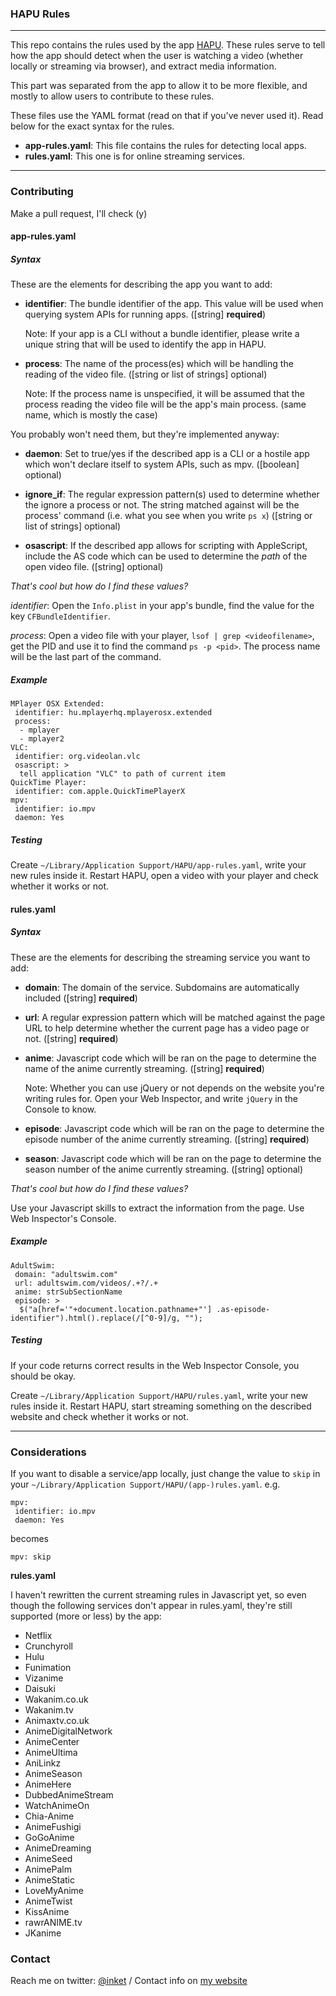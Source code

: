 ### HAPU Rules

---
This repo contains the rules used by the app [HAPU](http://mahdi.jp/apps/hapu). These rules serve to tell how the app should detect when the user is watching a video (whether locally or streaming via browser), and extract media information.

This part was separated from the app to allow it to be more flexible, and mostly to allow users to contribute to these rules.

These files use the YAML format (read on that if you've never used it). Read below for the exact syntax for the rules.

- **app-rules.yaml**: This file contains the rules for detecting local apps.
- **rules.yaml**: This one is for online streaming services.

---

### Contributing

Make a pull request, I'll check (y)

#### app-rules.yaml
##### Syntax
These are the elements for describing the app you want to add:

- **identifier**: The bundle identifier of the app. This value will be used when querying system APIs for running apps. ([string] **required**)

	Note: If your app is a CLI without a bundle identifier, please write a unique string that will be used to identify the app in HAPU. 

- **process**: The name of the process(es) which will be handling the reading of the video file. ([string or list of strings] optional)

	Note: If the process name is unspecified, it will be assumed that the process reading the video file will be the app's main process. (same name, which is mostly the case)

You probably won't need them, but they're implemented anyway:

- **daemon**: Set to true/yes if the described app is a CLI or a hostile app which won't declare itself to system APIs, such as mpv. ([boolean] optional)

- **ignore_if**: The regular expression pattern(s) used to determine whether the ignore a process or not. The string matched against will be the process' command (i.e. what you see when you write `ps x`) ([string or list of strings] optional)

- **osascript**: If the described app allows for scripting with AppleScript, include the AS code which can be used to determine the *path* of the open video file. ([string] optional)

*That's cool but how do I find these values?*

*identifier*: Open the `Info.plist` in your app's bundle, find the value for the key `CFBundleIdentifier`.

*process*: Open a video file with your player, `lsof | grep <videofilename>`, get the PID and use it to find the command `ps -p <pid>`. The process name will be the last part of the command.

##### Example

```
MPlayer OSX Extended:
 identifier: hu.mplayerhq.mplayerosx.extended
 process:
  - mplayer
  - mplayer2
VLC:
 identifier: org.videolan.vlc
 osascript: >
  tell application "VLC" to path of current item
QuickTime Player:
 identifier: com.apple.QuickTimePlayerX
mpv:
 identifier: io.mpv
 daemon: Yes
```

##### Testing

Create `~/Library/Application Support/HAPU/app-rules.yaml`, write your new rules inside it. Restart HAPU, open a video with your player and check whether it works or not.

#### rules.yaml
##### Syntax
These are the elements for describing the streaming service you want to add:

- **domain**: The domain of the service. Subdomains are automatically included ([string] **required**) 

- **url**: A regular expression pattern which will be matched against the page URL to help determine whether the current page has a video page or not. ([string] **required**)

- **anime**: Javascript code which will be ran on the page to determine the name of the anime currently streaming. ([string] **required**)

	Note: Whether you can use jQuery or not depends on the website you're writing rules for. Open your Web Inspector, and write `jQuery` in the Console to know.

- **episode**: Javascript code which will be ran on the page to determine the episode number of the anime currently streaming. ([string] **required**)

- **season**: Javascript code which will be ran on the page to determine the season number of the anime currently streaming. ([string] optional)

*That's cool but how do I find these values?*

Use your Javascript skills to extract the information from the page. Use Web Inspector's Console.  

##### Example

```
AdultSwim:
 domain: "adultswim.com"
 url: adultswim.com/videos/.+?/.+
 anime: strSubSectionName
 episode: >
  $("a[href='"+document.location.pathname+"'] .as-episode-identifier").html().replace(/[^0-9]/g, "");
```

##### Testing

If your code returns correct results in the Web Inspector Console, you should be okay.

Create `~/Library/Application Support/HAPU/rules.yaml`, write your new rules inside it. Restart HAPU, start streaming something on the described website and check whether it works or not.

---

### Considerations

If you want to disable a service/app locally, just change the value to `skip` in your `~/Library/Application Support/HAPU/(app-)rules.yaml`. e.g.

```
mpv:
 identifier: io.mpv
 daemon: Yes
```
becomes

```
mpv: skip
```

**rules.yaml**

I haven't rewritten the current streaming rules in Javascript yet, so even though the following services don't appear in rules.yaml, they're still supported (more or less) by the app:

- Netflix
- Crunchyroll
- Hulu
- Funimation
- Vizanime
- Daisuki
- Wakanim.co.uk
- Wakanim.tv
- Animaxtv.co.uk
- AnimeDigitalNetwork
- AnimeCenter
- AnimeUltima
- AniLinkz
- AnimeSeason
- AnimeHere
- DubbedAnimeStream
- WatchAnimeOn
- Chia-Anime
- AnimeFushigi
- GoGoAnime
- AnimeDreaming
- AnimeSeed
- AnimePalm
- AnimeStatic
- LoveMyAnime
- AnimeTwist
- KissAnime
- rawrANIME.tv
- JKanime

### Contact

Reach me on twitter: [@inket](https://twitter.com/inket) / Contact info on [my website](http://mahdi.jp)